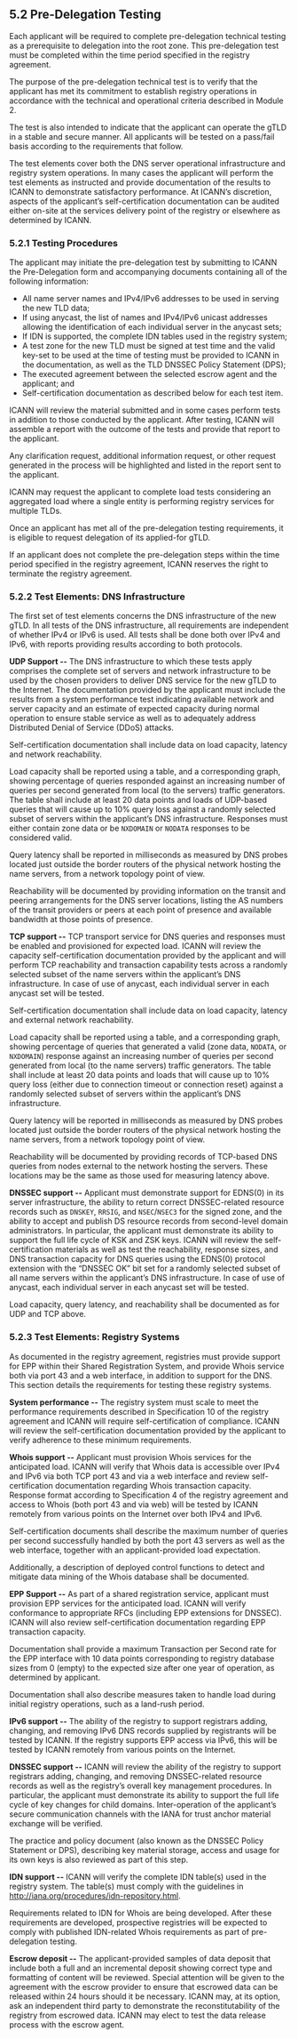 ## 5.2 Pre-Delegation Testing

Each applicant will be required to complete pre-delegation technical testing as a prerequisite to delegation into the root zone. This pre-delegation test must be completed within the time period specified in the registry agreement.

The purpose of the pre-delegation technical test is to verify that the applicant has met its commitment to establish registry operations in accordance with the technical and operational criteria described in Module 2.

The test is also intended to indicate that the applicant can operate the gTLD in a stable and secure manner. All applicants will be tested on a pass/fail basis according to the requirements that follow.

The test elements cover both the DNS server operational infrastructure and registry system operations. In many cases the applicant will perform the test elements as instructed and provide documentation of the results to ICANN to demonstrate satisfactory performance. At ICANN’s discretion, aspects of the applicant’s self-certification documentation can be audited either on-site at the services delivery point of the registry or elsewhere as determined by ICANN.

### 5.2.1 Testing Procedures

The applicant may initiate the pre-delegation test by submitting to ICANN the Pre-Delegation form and accompanying documents containing all of the following information:

* All name server names and IPv4/IPv6 addresses to be used in serving the new TLD data;
* If using anycast, the list of names and IPv4/IPv6 unicast addresses allowing the identification of each individual server in the anycast sets;
* If IDN is supported, the complete IDN tables used in the registry system;
* A test zone for the new TLD must be signed at test time and the valid key-set to be used at the time of testing must be provided to ICANN in the documentation, as well as the TLD DNSSEC Policy Statement (DPS);
* The executed agreement between the selected escrow agent and the applicant; and
* Self-certification documentation as described below for each test item.

ICANN will review the material submitted and in some cases perform tests in addition to those conducted by the applicant. After testing, ICANN will assemble a report with the outcome of the tests and provide that report to the applicant.

Any clarification request, additional information request, or other request generated in the process will be highlighted and listed in the report sent to the applicant.

ICANN may request the applicant to complete load tests considering an aggregated load where a single entity is performing registry services for multiple TLDs.

Once an applicant has met all of the pre-delegation testing requirements, it is eligible to request delegation of its applied-for gTLD.

If an applicant does not complete the pre-delegation steps within the time period specified in the registry agreement, ICANN reserves the right to terminate the registry agreement.

### 5.2.2 Test Elements: DNS Infrastructure

The first set of test elements concerns the DNS infrastructure of the new gTLD. In all tests of the DNS infrastructure, all requirements are independent of whether IPv4 or IPv6 is used. All tests shall be done both over IPv4 and IPv6, with reports providing results according to both protocols.

**UDP Support --** The DNS infrastructure to which these tests apply comprises the complete set of servers and network infrastructure to be used by the chosen providers to deliver DNS service for the new gTLD to the Internet. The documentation provided by the applicant must include the results from a system performance test indicating available network and server capacity and an estimate of expected capacity during normal operation to ensure stable service as well as to adequately address Distributed Denial of Service (DDoS) attacks.

Self-certification documentation shall include data on load capacity, latency and network reachability.

Load capacity shall be reported using a table, and a corresponding graph, showing percentage of queries responded against an increasing number of queries per second generated from local (to the servers) traffic generators. The table shall include at least 20 data points and loads of UDP-based queries that will cause up to 10% query loss against a randomly selected subset of servers within the applicant’s DNS infrastructure. Responses must either contain zone data or be `NXDOMAIN` or `NODATA` responses to be considered valid.

Query latency shall be reported in milliseconds as measured by DNS probes located just outside the border routers of the physical network hosting the name servers, from a network topology point of view.

Reachability will be documented by providing information on the transit and peering arrangements for the DNS server locations, listing the AS numbers of the transit providers or peers at each point of presence and available bandwidth at those points of presence.

**TCP support --** TCP transport service for DNS queries and responses must be enabled and provisioned for expected load. ICANN will review the capacity self-certification documentation provided by the applicant and will perform TCP reachability and transaction capability tests across a randomly selected subset of the name servers within the applicant’s DNS infrastructure. In case of use of anycast, each individual server in each anycast set will be tested.

Self-certification documentation shall include data on load capacity, latency and external network reachability.

Load capacity shall be reported using a table, and a corresponding graph, showing percentage of queries that generated a valid (zone data, `NODATA`, or `NXDOMAIN`) response against an increasing number of queries per second generated from local (to the name servers) traffic generators. The table shall include at least 20 data points and loads that will cause up to 10% query loss (either due to connection timeout or connection reset) against a randomly selected subset of servers within the applicant’s DNS infrastructure.

Query latency will be reported in milliseconds as measured by DNS probes located just outside the border routers of the physical network hosting the name servers, from a network topology point of view.

Reachability will be documented by providing records of TCP-based DNS queries from nodes external to the network hosting the servers. These locations may be the same as those used for measuring latency above.

**DNSSEC support --** Applicant must demonstrate support for EDNS(0) in its server infrastructure, the ability to return correct DNSSEC-related resource records such as `DNSKEY`, `RRSIG`, and `NSEC`/`NSEC3` for the signed zone, and the ability to accept and publish DS resource records from second-level domain administrators. In particular, the applicant must demonstrate its ability to support the full life cycle of KSK and ZSK keys. ICANN will review the self-certification materials as well as test the reachability, response sizes, and DNS transaction capacity for DNS queries using the EDNS(0) protocol extension with the “DNSSEC OK” bit set for a randomly selected subset of all name servers within the applicant’s DNS infrastructure. In case of use of anycast, each individual server in each anycast set will be tested.

Load capacity, query latency, and reachability shall be documented as for UDP and TCP above.

### 5.2.3 Test Elements: Registry Systems

As documented in the registry agreement, registries must provide support for EPP within their Shared Registration System, and provide Whois service both via port 43 and a web interface, in addition to support for the DNS. This section details the requirements for testing these registry systems.

**System performance --** The registry system must scale to meet the performance requirements described in Specification 10 of the registry agreement and ICANN will require self-certification of compliance. ICANN will review the self-certification documentation provided by the applicant to verify adherence to these minimum requirements.

**Whois support --** Applicant must provision Whois services for the anticipated load. ICANN will verify that Whois data is accessible over IPv4 and IPv6 via both TCP port 43 and via a web interface and review self-certification documentation regarding Whois transaction capacity. Response format according to Specification 4 of the registry agreement and access to Whois (both port 43 and via web) will be tested by ICANN remotely from various points on the Internet over both IPv4 and IPv6.

Self-certification documents shall describe the maximum number of queries per second successfully handled by both the port 43 servers as well as the web interface, together with an applicant-provided load expectation.

Additionally, a description of deployed control functions to detect and mitigate data mining of the Whois database shall be documented.

**EPP Support --** As part of a shared registration service, applicant must provision EPP services for the anticipated load. ICANN will verify conformance to appropriate RFCs (including EPP extensions for DNSSEC). ICANN will also review self-certification documentation regarding EPP transaction capacity.

Documentation shall provide a maximum Transaction per Second rate for the EPP interface with 10 data points corresponding to registry database sizes from 0 (empty) to the expected size after one year of operation, as determined by applicant.

Documentation shall also describe measures taken to handle load during initial registry operations, such as a land-rush period.

**IPv6 support --** The ability of the registry to support registrars adding, changing, and removing IPv6 DNS records supplied by registrants will be tested by ICANN. If the registry supports EPP access via IPv6, this will be tested by ICANN remotely from various points on the Internet.

**DNSSEC support --** ICANN will review the ability of the registry to support registrars adding, changing, and removing DNSSEC-related resource records as well as the registry’s overall key management procedures. In particular, the applicant must demonstrate its ability to support the full life cycle of key changes for child domains. Inter-operation of the applicant’s secure communication channels with the IANA for trust anchor material exchange will be verified.

The practice and policy document (also known as the DNSSEC Policy Statement or DPS), describing key material storage, access and usage for its own keys is also reviewed as part of this step.

**IDN support --** ICANN will verify the complete IDN table(s) used in the registry system. The table(s) must comply with the guidelines in <http://iana.org/procedures/idn-repository.html>.

Requirements related to IDN for Whois are being developed. After these requirements are developed, prospective registries will be expected to comply with published IDN-related Whois requirements as part of pre-delegation testing.

**Escrow deposit --** The applicant-provided samples of data deposit that include both a full and an incremental deposit showing correct type and formatting of content will be reviewed. Special attention will be given to the agreement with the escrow provider to ensure that escrowed data can be released within 24 hours should it be necessary. ICANN may, at its option, ask an independent third party to demonstrate the reconstitutability of the registry from escrowed data. ICANN may elect to test the data release process with the escrow agent.
